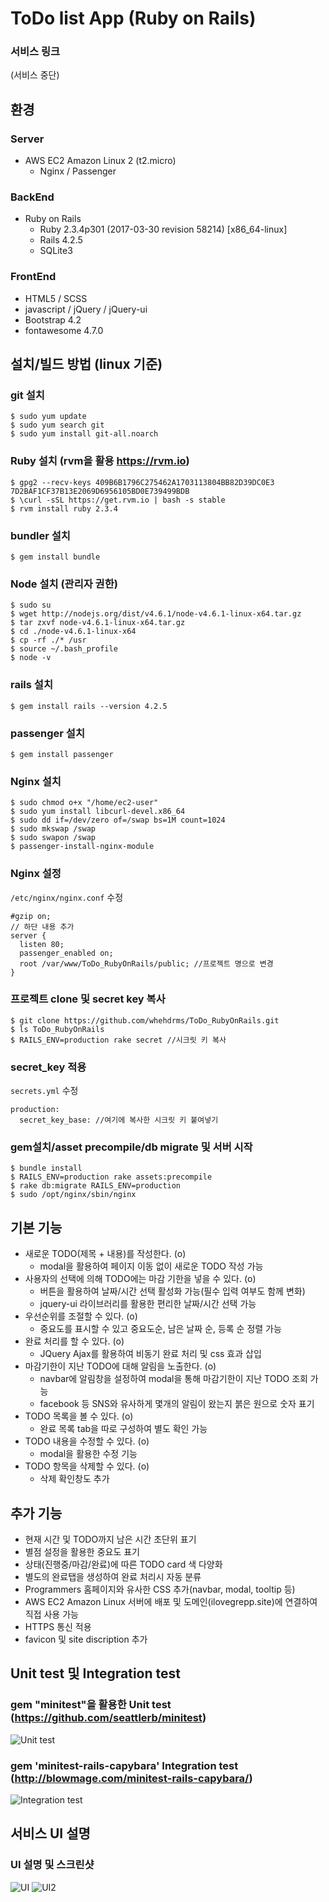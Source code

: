 ToDo list App (Ruby on Rails)
===
### 서비스 링크
(서비스 중단)

환경
---
### Server
- AWS EC2 Amazon Linux 2 (t2.micro)
  - Nginx / Passenger

### BackEnd
- Ruby on Rails
  - Ruby 2.3.4p301 (2017-03-30 revision 58214) [x86_64-linux]
  - Rails 4.2.5
  - SQLite3
### FrontEnd
- HTML5 / SCSS
- javascript / jQuery / jQuery-ui
- Bootstrap 4.2
- fontawesome 4.7.0

설치/빌드 방법 (linux 기준)
---
### git 설치
```
$ sudo yum update
$ sudo yum search git
$ sudo yum install git-all.noarch
```

### Ruby 설치 (rvm을 활용 https://rvm.io)
```
$ gpg2 --recv-keys 409B6B1796C275462A1703113804BB82D39DC0E3 7D2BAF1CF37B13E2069D6956105BD0E739499BDB
$ \curl -sSL https://get.rvm.io | bash -s stable
$ rvm install ruby 2.3.4
```

### bundler 설치
```
$ gem install bundle
```

### Node 설치 (관리자 권한)
```
$ sudo su
$ wget http://nodejs.org/dist/v4.6.1/node-v4.6.1-linux-x64.tar.gz
$ tar zxvf node-v4.6.1-linux-x64.tar.gz
$ cd ./node-v4.6.1-linux-x64
$ cp -rf ./* /usr
$ source ~/.bash_profile
$ node -v
```

### rails 설치
```
$ gem install rails --version 4.2.5
```

### passenger 설치
```
$ gem install passenger
```

### Nginx 설치
```
$ sudo chmod o+x "/home/ec2-user"
$ sudo yum install libcurl-devel.x86_64
$ sudo dd if=/dev/zero of=/swap bs=1M count=1024
$ sudo mkswap /swap
$ sudo swapon /swap
$ passenger-install-nginx-module
```

### Nginx 설정
`/etc/nginx/nginx.conf` 수정
```
#gzip on;
// 하단 내용 추가
server {
  listen 80;
  passenger_enabled on;
  root /var/www/ToDo_RubyOnRails/public; //프로젝트 명으로 변경
}
```

### 프로젝트 clone 및 secret key 복사
```
$ git clone https://github.com/whehdrms/ToDo_RubyOnRails.git
$ ls ToDo_RubyOnRails
$ RAILS_ENV=production rake secret //시크릿 키 복사
```

###  secret_key 적용
`secrets.yml` 수정
```
production:
  secret_key_base: //여기에 복사한 시크릿 키 붙여넣기
```

### gem설치/asset precompile/db migrate 및 서버 시작
```
$ bundle install
$ RAILS_ENV=production rake assets:precompile
$ rake db:migrate RAILS_ENV=production
$ sudo /opt/nginx/sbin/nginx
```

기본 기능
---
- 새로운 TODO(제목 + 내용)를 작성한다. (o)
  - modal을 활용하여 페이지 이동 없이 새로운 TODO 작성 가능
- 사용자의 선택에 의해 TODO에는 마감 기한을 넣을 수 있다. (o)
  - 버튼을 활용하여 날짜/시간 선택 활성화 가능(필수 입력 여부도 함께 변화)
  - jquery-ui 라이브러리를 활용한 편리한 날짜/시간 선택 가능
- 우선순위를 조절할 수 있다. (o)
  - 중요도를 표시할 수 있고 중요도순, 남은 날짜 순, 등록 순 정렬 가능
- 완료 처리를 할 수 있다. (o)
  - JQuery Ajax를 활용하여 비동기 완료 처리 및 css 효과 삽입
- 마감기한이 지난 TODO에 대해 알림을 노출한다. (o)
  - navbar에 알림창을 설정하여 modal을 통해 마감기한이 지난 TODO 조회 가능
  - facebook 등 SNS와 유사하게 몇개의 알림이 왔는지 붉은 원으로 숫자 표기 
- TODO 목록을 볼 수 있다. (o)
  - 완료 목록 tab을 따로 구성하여 별도 확인 가능
- TODO 내용을 수정할 수 있다. (o)
  - modal을 활용한 수정 기능
- TODO 항목을 삭제할 수 있다. (o)
  - 삭제 확인창도 추가

추가 기능
---
- 현재 시간 및 TODO까지 남은 시간 초단위 표기
- 별점 설정을 활용한 중요도 표기
- 상태(진행중/마감/완료)에 따른 TODO card 색 다양화
- 별도의 완료탭을 생성하여 완료 처리시 자동 분류
- Programmers 홈페이지와 유사한 CSS 추가(navbar, modal, tooltip 등)
- AWS EC2 Amazon Linux 서버에 배포 및 도메인(ilovegrepp.site)에 연결하여 직접 사용 가능
- HTTPS 통신 적용
- favicon 및 site discription 추가

Unit test 및 Integration test
---
### gem "minitest"을 활용한 Unit test (https://github.com/seattlerb/minitest)
![Unit test](https://s3.ap-northeast-2.amazonaws.com/grepp/UnitTest.PNG "Unit test")

### gem 'minitest-rails-capybara' Integration test (http://blowmage.com/minitest-rails-capybara/)
![Integration test](https://s3.ap-northeast-2.amazonaws.com/grepp/IntegrationTest.PNG "Integration test")

서비스 UI 설명
---
### UI 설명 및 스크린샷
![UI](https://s3.ap-northeast-2.amazonaws.com/grepp/greppUi.png "UI")
![UI2](https://s3.ap-northeast-2.amazonaws.com/grepp/greppUi2.png "UI2")
